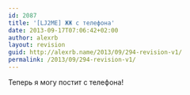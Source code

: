 ```yaml
---
id: 2087
title: '[LJ2ME] ЖЖ с телефона'
date: 2013-09-17T07:06:42+02:00
author: alexrb
layout: revision
guid: http://alexrb.name/2013/09/294-revision-v1/
permalink: /2013/09/294-revision-v1/
---
```

Теперь я могу постит с телефона!